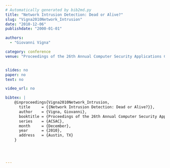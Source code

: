 ```yaml
---
# Automatically generated by bib2md.py
title: "Network Intrusion Detection: Dead or Alive?"
slug: "Vigna2010Network_Intrusion"
date: "2010-12-06"
publishdate: "2000-01-01"

authors:
  - "Giovanni Vigna"

category: conference
venue: "Proceedings of the 26th Annual Computer Security Applications Conference (ACSAC)"


slides: no
paper: no
text: no

video_url: no

bibtex: |
    @inproceedings{Vigna2010Network_Intrusion,
      title     = {{Network Intrusion Detection: Dead or Alive?}},
      author    = {Vigna, Giovanni},
      booktitle = {Proceedings of the 26th Annual Computer Security Applications Conference},
      series    = {ACSAC},
      month     = {December},
      year      = {2010},
      address   = {Austin, TX}
    }




---
```



